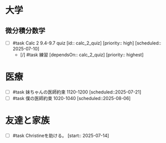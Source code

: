 
# 大学

## 微分積分数学 

- [ ] #task Calc 2 9.4-9.7 quiz  [id:: calc_2_quiz]  [priority:: high]  [scheduled:: 2025-07-10]
	- [/] #task 練習  [dependsOn:: calc_2_quiz]  [priority:: highest]

# 医療

- [ ] #task 妹ちゃんの医師約束 1120-1200 [scheduled::2025-07-21]
- [ ] #task 僕の医師約束 1020-1040 [scheduled::2025-08-06]

# 友達と家族

- [ ] #task Christineを助ける。  [start:: 2025-07-14]